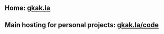 ## Home: [gkak.la](https://gkak.la)

## Main hosting for personal projects: [gkak.la/code](https://gkak.la/code)